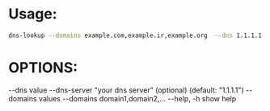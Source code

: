 # Usage:
```bash
dns-lookup --domains example.com,example.ir,example.org  --dns 1.1.1.1
```
# OPTIONS:
 --dns value  --dns-server "your dns server" (optional) (default: "1.1.1.1")
 --domains values     --domains domain1,domain2,...
 --help, -h          show help

